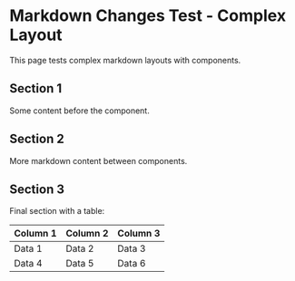 # Markdown Changes Test - Complex Layout

This page tests complex markdown layouts with components.

## Section 1

<script lang="react">
  import HelloWorld from '../components/react/HelloWorld.tsx';
  import Hello from '../components/react/Hello.tsx';
</script>

Some content before the component.

<HelloWorld client:only />

## Section 2

More markdown content between components.

<Hello ssr:only />

## Section 3

Final section with a table:

| Column 1 | Column 2 | Column 3 |
| -------- | -------- | -------- |
| Data 1   | Data 2   | Data 3   |
| Data 4   | Data 5   | Data 6   |
